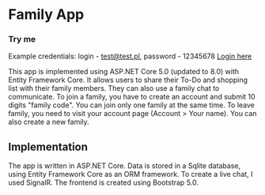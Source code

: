 # Family App
### Try me
Example credentials: login - test@test.pl, password - 12345678
[Login here](https://family.nasuta.dev/account/login)

This app is implemented using ASP.NET Core 5.0 (updated to 8.0) with Entity Framework Core. It allows users to share their To-Do and shopping list with their family members. They can also use a family chat to communicate. To join a family, you have to create an account and submit 10 digits "family code". You can join only one family at the same time. To leave family, you need to visit your account page (Account > Your name). You can also create a new family.

## Implementation

The app is written in ASP.NET Core. Data is stored in a Sqlite database, using Entity Framework Core as an ORM framework. To create a live chat, I used SignalR. The frontend is created using Bootstrap 5.0.
